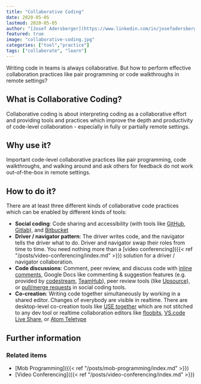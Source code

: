 ```yaml
---
title: "Collaborative Coding"
date: 2020-05-05
lastmod: 2020-05-05
author: "[Josef Adersberger](https://www.linkedin.com/in/josefadersberger)"
featured: true
image: "collaborative-coding.jpg"
categories: ["tool","practice"]
tags: ["collaborate", "learn"]
---
```


Writing code in teams is always collaborative. But how to perform effective collaboration practices like pair programming or code walkthroughs in remote settings?
<!--more-->

## What is Collaborative Coding?

Collaborative coding is about interpreting coding as a collaborative effort and providing tools and practices which improve the depth and productivity of code-level collaboration - especially in fully or partially remote settings.

## Why use it?

Important code-level collaborative practices like pair programming, code walkthroughs, and walking around and ask others for feedback do not work out-of-the-box in remote settings.

## How to do it?

There are at least three different kinds of collaborative code practices which can be enabled by different kinds of tools:

* **Social coding**: Code sharing and accessibility (with tools like [GitHub](https://github.com), [Gitlab](https://about.gitlab.com/)), and [Bitbucket](https://bitbucket.org/)
* **Driver / navigator pattern**: The driver writes code, and the navigator tells the driver what to do. Driver and navigator swap their roles from time to time. You need nothing more than a [video conferencing]({{< ref "/posts/video-conferencing/index.md" >}}) solution for a driver / navigator collaboration.
* **Code discussions**: Comment, peer review, and discuss code with [inline comments](https://en.wikipedia.org/wiki/Comment_(computer_programming)), Google Docs like commenting & suggestion features (e.g. provided by [codestream](https://www.codestream.com/), [TeamHub](https://teamhub.dev/)), peer review tools (like [Upsource](https://www.jetbrains.com/de-de/upsource/)), or [pull/merge requests](https://help.github.com/en/github/collaborating-with-issues-and-pull-requests/about-pull-requests) in social coding tools.
* **Co-creation**: Writing code together simultaneously by working in a shared editor. Changes of everybody are visible in realtime. There are desktop-level co-creation tools like [USE together](https://www.use-together.com/) which are not stitched to any dev tool or realtime collaboration editors like [floobits](https://Floobits.com/), [VS.code Live Share](https://visualstudio.microsoft.com/services/live-share/), or [Atom Teletype](https://teletype.atom.io)

## Further information

### Related items

* [Mob Programming]({{< ref "/posts/mob-programming/index.md" >}})
* [Video Conferencing]({{< ref "/posts/video-conferencing/index.md" >}})
